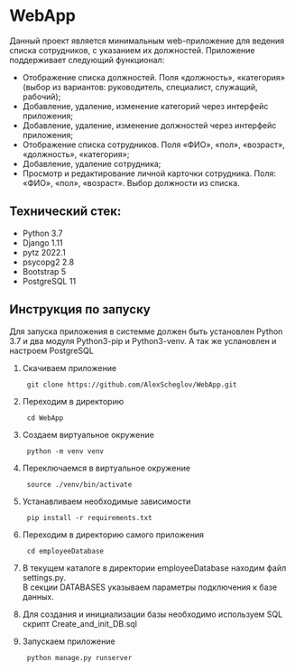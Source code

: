 # WebApp
Данный проект является минимальным web-приложение для ведения списка сотрудников, с указанием их должностей.
Приложение поддерживает следующий функционал:
* Отображение списка должностей. Поля «должность», «категория» (выбор из вариантов: руководитель, специалист, служащий, рабочий);
* Добавление, удаление, изменение категорий через интерфейс приложения;
* Добавление, удаление, изменение должностей через интерфейс приложения;
* Отображение списка сотрудников. Поля «ФИО», «пол», «возраст», «должность», «категория»;
* Добавление, удаление сотрудника;
* Просмотр и редактирование личной карточки сотрудника. Поля: «ФИО», «пол», «возраст». Выбор должности из списка.

## Технический стек:
- Python 3.7
- Django 1.11
- pytz 2022.1
- psycopg2 2.8
- Bootstrap 5
- PostgreSQL 11

## Инструкция по запуску
Для запуска приложения в системме должен быть установлен Python 3.7 и два модуля Python3-pip и Python3-venv.
А так же услановлен и настроем PostgreSQL 

1. Скачиваем приложение 

        git clone https://github.com/AlexScheglov/WebApp.git
2. Переходим в директорию  

        cd WebApp
3. Создаем виртуальное окружение  

        python -m venv venv
4. Переключаемся в виртуальное окружение 

        source ./venv/bin/activate
5. Устанавливаем необходимые зависимости

        pip install -r requirements.txt
6. Переходим в директорию самого приложения  

        cd employeeDatabase
7. В текущем каталоге в директории employeeDatabase находим файл settings.py.<br>В секции DATABASES указываем параметры подключения к базе данных.
8. Для создания и инициализации базы необходимо используем SQL скрипт Create_and_init_DB.sql
9. Запускаем приложение  

        python manage.py runserver

